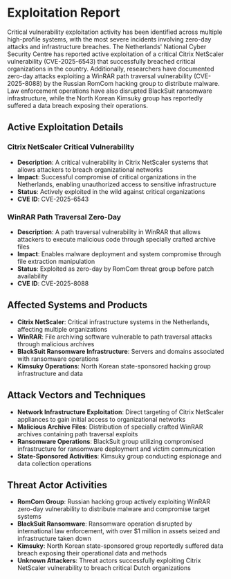 # Exploitation Report

Critical vulnerability exploitation activity has been identified across multiple high-profile systems, with the most severe incidents involving zero-day attacks and infrastructure breaches. The Netherlands' National Cyber Security Centre has reported active exploitation of a critical Citrix NetScaler vulnerability (CVE-2025-6543) that successfully breached critical organizations in the country. Additionally, researchers have documented zero-day attacks exploiting a WinRAR path traversal vulnerability (CVE-2025-8088) by the Russian RomCom hacking group to distribute malware. Law enforcement operations have also disrupted BlackSuit ransomware infrastructure, while the North Korean Kimsuky group has reportedly suffered a data breach exposing their operations.

## Active Exploitation Details

### Citrix NetScaler Critical Vulnerability
- **Description**: A critical vulnerability in Citrix NetScaler systems that allows attackers to breach organizational networks
- **Impact**: Successful compromise of critical organizations in the Netherlands, enabling unauthorized access to sensitive infrastructure
- **Status**: Actively exploited in the wild against critical organizations
- **CVE ID**: CVE-2025-6543

### WinRAR Path Traversal Zero-Day
- **Description**: A path traversal vulnerability in WinRAR that allows attackers to execute malicious code through specially crafted archive files
- **Impact**: Enables malware deployment and system compromise through file extraction manipulation
- **Status**: Exploited as zero-day by RomCom threat group before patch availability
- **CVE ID**: CVE-2025-8088

## Affected Systems and Products

- **Citrix NetScaler**: Critical infrastructure systems in the Netherlands, affecting multiple organizations
- **WinRAR**: File archiving software vulnerable to path traversal attacks through malicious archives
- **BlackSuit Ransomware Infrastructure**: Servers and domains associated with ransomware operations
- **Kimsuky Operations**: North Korean state-sponsored hacking group infrastructure and data

## Attack Vectors and Techniques

- **Network Infrastructure Exploitation**: Direct targeting of Citrix NetScaler appliances to gain initial access to organizational networks
- **Malicious Archive Files**: Distribution of specially crafted WinRAR archives containing path traversal exploits
- **Ransomware Operations**: BlackSuit group utilizing compromised infrastructure for ransomware deployment and victim communication
- **State-Sponsored Activities**: Kimsuky group conducting espionage and data collection operations

## Threat Actor Activities

- **RomCom Group**: Russian hacking group actively exploiting WinRAR zero-day vulnerability to distribute malware and compromise target systems
- **BlackSuit Ransomware**: Ransomware operation disrupted by international law enforcement, with over $1 million in assets seized and infrastructure taken down
- **Kimsuky**: North Korean state-sponsored group reportedly suffered data breach exposing their operational data and methods
- **Unknown Attackers**: Threat actors successfully exploiting Citrix NetScaler vulnerability to breach critical Dutch organizations